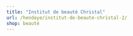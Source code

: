 ```yaml
---
title: "Institut de beauté Christal"
url: /hendaye/institut-de-beaute-christal-2/
shop: beauté
---
```

